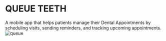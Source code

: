# QUEUE TEETH
 A mobile app that helps patients manage their Dental Appointments by scheduling visits, sending reminders, and tracking upcoming appointments.
![queue](https://github.com/user-attachments/assets/b87b2d9d-7222-4285-a73c-7763dd389414)
